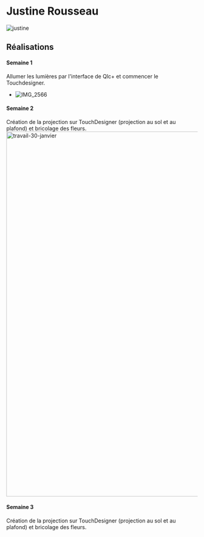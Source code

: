 # Justine Rousseau

![justine](https://github.com/user-attachments/assets/b39707ac-50b8-4c6e-839a-e41dfca9f91e)

 ## Réalisations

 <!-- Une image par semaine de la réalisation dont tu es le plus fier avec une légende -->
#### Semaine 1
Allumer les lumières par l'interface de Qlc+ et commencer le Touchdesigner.
* ![IMG_2566](https://github.com/user-attachments/assets/bc130b6a-495e-4a11-b1ad-cd6857ac7b13)

#### Semaine 2

Création de la projection sur TouchDesigner (projection au sol et au plafond) et bricolage des fleurs.
<img width="960" alt="travail-30-janvier" src="https://github.com/user-attachments/assets/14a0ebec-f6a5-4a72-a9f0-f8f597e73c5e" />

#### Semaine 3

Création de la projection sur TouchDesigner (projection au sol et au plafond) et bricolage des fleurs.
